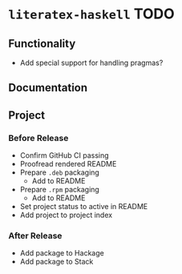# `literatex-haskell` TODO

## Functionality

* Add special support for handling pragmas?

## Documentation

## Project

### Before Release

* Confirm GitHub CI passing
* Proofread rendered README
* Prepare `.deb` packaging
    * Add to README
* Prepare `.rpm` packaging
    * Add to README
* Set project status to active in README
* Add project to project index

### After Release

* Add package to Hackage
* Add package to Stack
